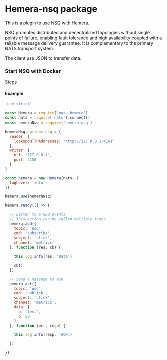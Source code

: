 # Hemera-nsq package

This is a plugin to use [NSQ](http://nsq.io/) with Hemera.

NSQ promotes distributed and decentralized topologies without single points of failure, enabling fault tolerance and high availability coupled with a reliable message delivery guarantee. It is complementary to the primary NATS transport system. 

The client use JSON to transfer data.

### Start NSQ with Docker

[Steps](http://nsq.io/deployment/docker.html)

#### Example

```js
'use strict'

const Hemera = require('nats-hemera')
const nats = require('nats').connect()
const hemeraNsq = require('hemera-nsq')

hemeraNsq.options.nsq = {
  reader: {
    lookupdHTTPAddresses: 'http://127.0.0.1:4161'
  },
  writer: {
    url: '127.0.0.1',
    port: 4150
  }
}

const hemera = new Hemera(nats, {
  logLevel: 'info'
})

hemera.use(hemeraNsq)

hemera.ready(() => {

  // Listen to a NSQ events
  // This action can be called multiple times.
  hemera.add({
    topic: 'nsq',
    cmd: 'subscribe',
    subject: 'click',
    channel: 'metrics'
  }, function (res, cb) {

    this.log.info(res, 'Data')

    cb()
  })

  // Send a message to NSQ
  hemera.act({
    topic: 'nsq',
    cmd: 'publish',
    subject: 'click',
    channel: 'metrics',
    data: {
      a: 'test',
      b: 50
    }
  }, function (err, resp) {

    this.log.info(resp, 'ACK')

  })

})
```
